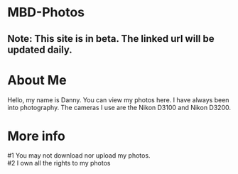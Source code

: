 # MBD-Photos
Note: This site is in beta. The linked url will be updated daily.
--
# About Me
Hello, my name is Danny. You can view my photos here. I have always been into photography. The cameras I use are the Nikon D3100 and Nikon D3200. 

# More info
#1 You may not download nor upload my photos.<br>
#2 I own all the rights to my photos

